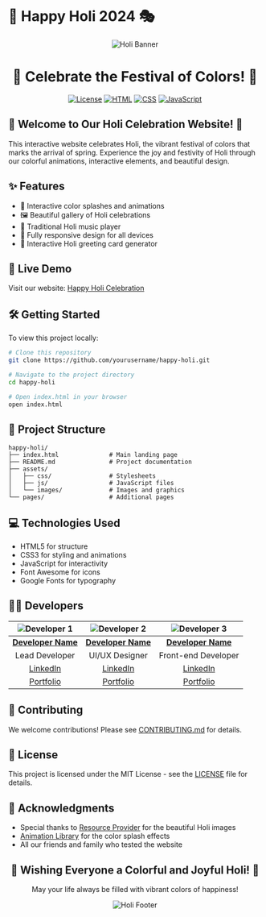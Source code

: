 # 🎨 Happy Holi 2024 🎭

<div align="center">
  
  ![Holi Banner](assets/images/holi-banner.gif)

  # 🌈 Celebrate the Festival of Colors! 🌈
  
  [![License](https://img.shields.io/badge/License-MIT-yellow.svg)](LICENSE)
  [![HTML](https://img.shields.io/badge/HTML-5-orange)](index.html)
  [![CSS](https://img.shields.io/badge/CSS-3-blue)](assets/css/style.css)
  [![JavaScript](https://img.shields.io/badge/JavaScript-ES6-yellow)](assets/js/script.js)
  
</div>

## 🎊 Welcome to Our Holi Celebration Website! 🎊

This interactive website celebrates Holi, the vibrant festival of colors that marks the arrival of spring. Experience the joy and festivity of Holi through our colorful animations, interactive elements, and beautiful design.

## ✨ Features

- 🔮 Interactive color splashes and animations
- 🖼️ Beautiful gallery of Holi celebrations
- 🎵 Traditional Holi music player
- 📱 Fully responsive design for all devices
- 🎉 Interactive Holi greeting card generator

## 🚀 Live Demo

Visit our website: [Happy Holi Celebration](https://yourdomain.com/happy-holi)

## 🛠️ Getting Started

To view this project locally:

```bash
# Clone this repository
git clone https://github.com/yourusername/happy-holi.git

# Navigate to the project directory
cd happy-holi

# Open index.html in your browser
open index.html
```

## 📂 Project Structure

```
happy-holi/
├── index.html              # Main landing page
├── README.md               # Project documentation
├── assets/
│   ├── css/                # Stylesheets
│   ├── js/                 # JavaScript files
│   └── images/             # Images and graphics
└── pages/                  # Additional pages
```

## 💻 Technologies Used

- HTML5 for structure
- CSS3 for styling and animations
- JavaScript for interactivity
- Font Awesome for icons
- Google Fonts for typography

## 👨‍💻 Developers

<div align="center">

| ![Developer 1](https://github.com/dev1.png) | ![Developer 2](https://github.com/dev2.png) | ![Developer 3](https://github.com/dev3.png) |
|:----------------------------------------:|:----------------------------------------:|:----------------------------------------:|
| **[Developer Name](https://github.com/dev1)** | **[Developer Name](https://github.com/dev2)** | **[Developer Name](https://github.com/dev3)** |
| Lead Developer | UI/UX Designer | Front-end Developer |
| [LinkedIn](https://linkedin.com/in/dev1) | [LinkedIn](https://linkedin.com/in/dev2) | [LinkedIn](https://linkedin.com/in/dev3) |
| [Portfolio](https://dev1.com) | [Portfolio](https://dev2.com) | [Portfolio](https://dev3.com) |

</div>

## 🤝 Contributing

We welcome contributions! Please see [CONTRIBUTING.md](CONTRIBUTING.md) for details.

## 📄 License

This project is licensed under the MIT License - see the [LICENSE](LICENSE) file for details.

## 🙏 Acknowledgments

- Special thanks to [Resource Provider](https://provider.com) for the beautiful Holi images
- [Animation Library](https://animation-lib.com) for the color splash effects
- All our friends and family who tested the website

<div align="center">
  
  <h2>🌺 Wishing Everyone a Colorful and Joyful Holi! 🌺</h2>
  
  <p>May your life always be filled with vibrant colors of happiness!</p>
  
  ![Holi Footer](assets/images/holi-footer.gif)
  
</div>